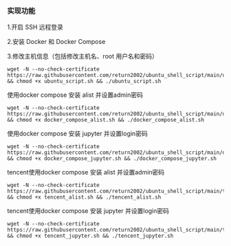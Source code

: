 ### 实现功能
1.开启 SSH 远程登录

2.安装 Docker 和 Docker Compose

3.修改主机信息（包括修改主机名、root 用户名和密码）

```shell
wget -N --no-check-certificate https://raw.githubusercontent.com/return2002/ubuntu_shell_script/main/ubuntu_script.sh && chmod +x ubuntu_script.sh && ./ubuntu_script.sh
```

使用docker compose 安装 alist 并设置admin密码
```shell
wget -N --no-check-certificate https://raw.githubusercontent.com/return2002/ubuntu_shell_script/main/docker_compose_alist.sh && chmod +x docker_compose_alist.sh && ./docker_compose_alist.sh
```


使用docker compose 安装 jupyter 并设置login密码
```shell
wget -N --no-check-certificate https://raw.githubusercontent.com/return2002/ubuntu_shell_script/main/docker_compose_jupyter.sh && chmod +x docker_compose_jupyter.sh && ./docker_compose_jupyter.sh
```


tencent使用docker compose 安装 alist 并设置admin密码
```shell
wget -N --no-check-certificate https://raw.githubusercontent.com/return2002/ubuntu_shell_script/main/tencent_alist.sh && chmod +x tencent_alist.sh && ./tencent_alist.sh
```


tencent使用docker compose 安装 jupyter 并设置login密码
```shell
wget -N --no-check-certificate https://raw.githubusercontent.com/return2002/ubuntu_shell_script/main/tencent_jupyter.sh && chmod +x tencent_jupyter.sh && ./tencent_jupyter.sh
```
